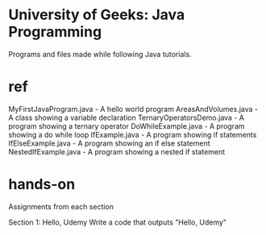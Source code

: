 # University of Geeks: Java Programming

Programs and files made while following Java tutorials.

# ref

MyFirstJavaProgram.java		- A hello world program
AreasAndVolumes.java		- A class showing a variable declaration
TernaryOperatorsDemo.java	- A program showing a ternary operator
DoWhileExample.java			- A program showing a do while loop
IfExample.java				- A program showing if statements
IfElseExample.java			- A program showing an if else statement
NestedIfExample.java		- A program showing a nested if statement

# hands-on

Assignments from each section

Section 1: Hello, Udemy
	Write a code that outputs "Hello, Udemy"
